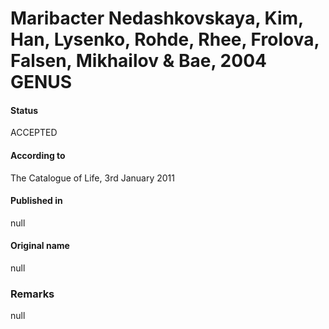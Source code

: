 # Maribacter Nedashkovskaya, Kim, Han, Lysenko, Rohde, Rhee, Frolova, Falsen, Mikhailov & Bae, 2004 GENUS

#### Status
ACCEPTED

#### According to
The Catalogue of Life, 3rd January 2011

#### Published in
null

#### Original name
null

### Remarks
null